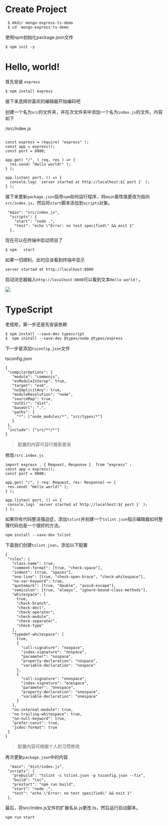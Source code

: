 # Create Project
```
 $ mkdir mongo-express-ts-demo
 $ cd  mongo-express-ts-demo
```
 
 使用npm初始化package.json文件
 ```
 $ npm init -y
 ```
# Hello, world!

  首先安装 `express`

  ```
  $ npm install express
  ```
  接下来选择你喜欢的编辑器开始编码吧

  创建一个名为`src`的文件夹，并在次文件夹中添加一个名为`index.js`的文件。内容如下

/src/index.js 
  ```

  const express = require( "express" );
const app = express();
const port = 8080;

app.get( "/", ( req, res ) => {
    res.send( "Hello world!" );
} );

app.listen( port, () => {
    console.log( `server started at http://localhost:${ port }` );
} );
  ```
接下来更新`package.json`指导`npm`如何运行程序，将`main`属性值更改为指向`src/index.js`，然后将`start`脚本添加到`scripts`对象。
```
 "main": "src/index.js",
  "scripts": {
    "start": "node .",
    "test": "echo \"Error: no test specified\" && exit 1"
  },
```
现在可以在终端中启动项目了

```
$ npm   start
```
如果一切顺利，此时应该看到终端中显示
```
server started at http://localhost:8080
```
启动浏览器输入`http://localhost:8080`可以看到文本`Hello world！`。

![](https://user-gold-cdn.xitu.io/2019/12/17/16f1185bce852024?w=442&h=192&f=png&s=8816)
# TypeScript

 老规矩，第一步还是先安装依赖
 ```
 $ npm install --save-dev typescript
 $  npm install --save-dev @types/node @types/express

 ```
 下一步是添加`tsconfig.json`文件
 
 tsconfig.json
 ```
 {
  "compilerOptions": {
    "module": "commonjs",
    "esModuleInterop": true,
    "target": "es6",
    "noImplicitAny": true,
    "moduleResolution": "node",
    "sourceMap": true,
    "outDir": "dist",
    "baseUrl": ".",
    "paths": {
      "*": ["node_modules/*", "src/types/*"]
    }
  },
  "include": ["src/**/*"]
}

 ```
 > 配置的内容可自行搜索查询

 修改`/src.index.js`

 ```
import express , { Request, Response }  from "express" ;
const app = express();
const port = 8080; 

app.get( "/", ( req: Request, res: Response) => {
  res.send( "Hello world!" );
} );

app.listen( port, () => {
  console.log( `server started at http://localhost:${ port }` );
} );
 ```

 如果你有代码整洁强迫症，添加`tslint`并创建一个`tslint.json`指示编辑器如何整理代码也是一个很好的方法。

 ```
 npm install --save-dev tslint
 ```
 下面我们创建`tslint.json`，添加以下配置
 ```
 {
  "rules": {
    "class-name": true,
    "comment-format": [true, "check-space"],
    "indent": [true, "spaces"],
    "one-line": [true, "check-open-brace", "check-whitespace"],
    "no-var-keyword": true,
    "quotemark": [true, "double", "avoid-escape"],
    "semicolon": [true, "always", "ignore-bound-class-methods"],
    "whitespace": [
      true,
      "check-branch",
      "check-decl",
      "check-operator",
      "check-module",
      "check-separator",
      "check-type"
    ],
    "typedef-whitespace": [
      true,
      {
        "call-signature": "nospace",
        "index-signature": "nospace",
        "parameter": "nospace",
        "property-declaration": "nospace",
        "variable-declaration": "nospace"
      },
      {
        "call-signature": "onespace",
        "index-signature": "onespace",
        "parameter": "onespace",
        "property-declaration": "onespace",
        "variable-declaration": "onespace"
      }
    ],
    "no-internal-module": true,
    "no-trailing-whitespace": true,
    "no-null-keyword": true,
    "prefer-const": true,
    "jsdoc-format": true
  }
}

 ```
 > 配置内容可根据个人的习惯修改

 再次更新`package.json`中的内容
 ```
   "main": "dist/index.js",
  "scripts": {
    "prebuild": "tslint -c tslint.json -p tsconfig.json --fix",
    "build": "tsc",
    "prestart": "npm run build",
    "start": "node .",
    "test": "echo \"Error: no test specified\" && exit 1"
  },
 ```
 最后，将src/index.js文件的扩展名从.js更改.ts，然后运行启动脚本。
 ```
 npm run start
 ```


